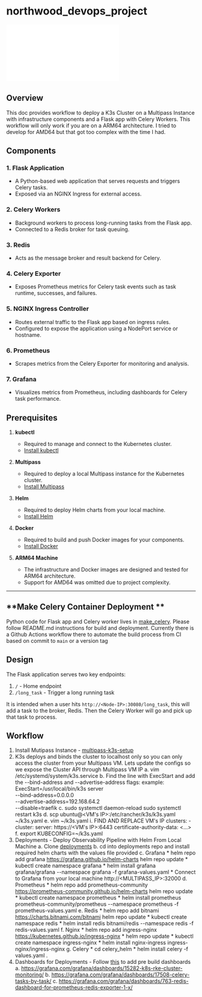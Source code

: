 # northwood_devops_project
![K3 Architecture Design](k3_architecture.pdf "arch")

## **Overview**
This doc provides workflow to deploy a K3s Cluster on a Multipass Instance with infrastructure components and a Flask app with Celery Workers.  This workflow will only work if you are on a ARM64 architecture.  I tried to develop for AMD64 but that got too complex with the time I had.

## **Components**

### **1. Flask Application**
- A Python-based web application that serves requests and triggers Celery tasks.
- Exposed via an NGINX Ingress for external access.

### **2. Celery Workers**
- Background workers to process long-running tasks from the Flask app.
- Connected to a Redis broker for task queuing.

### **3. Redis**
- Acts as the message broker and result backend for Celery.

### **4. Celery Exporter**
- Exposes Prometheus metrics for Celery task events such as task runtime, successes, and failures.

### **5. NGINX Ingress Controller**
- Routes external traffic to the Flask app based on ingress rules.
- Configured to expose the application using a NodePort service or hostname.

### **6. Prometheus**
- Scrapes metrics from the Celery Exporter for monitoring and analysis.

### **7. Grafana**
- Visualizes metrics from Prometheus, including dashboards for Celery task performance.

## **Prerequisites**

1. **kubectl**
   - Required to manage and connect to the Kubernetes cluster.
   - [Install kubectl](https://kubernetes.io/docs/tasks/tools/#kubectl)

2. **Multipass**
   - Required to deploy a local Multipass instance for the Kubernetes cluster.
   - [Install Multipass](https://multipass.run/)

3. **Helm**
   - Required to deploy Helm charts from your local machine.
   - [Install Helm](https://helm.sh/docs/intro/install/)

4. **Docker**
   - Required to build and push Docker images for your components.
   - [Install Docker](https://docs.docker.com/get-docker/)

5. **ARM64 Machine**
   - The infrastructure and Docker images are designed and tested for ARM64 architecture.
   - Support for AMD64 was omitted due to project complexity.

---
## **Make Celery Container Deployment **
Python code for Flask app and Celery worker lives in [make_celery](https://github.com/dothinh316/make_celery). Please follow README.md instructions for build and deployment.  Currently there is a Github Actions workflow there to automate the build process from CI based on commit to `main` or a version tag

## **Design**
The Flask application serves two key endpoints:
1. `/` - Home endpoint
2. `/long_task` - Trigger a long running task

It is intended when a user hits `http://<Node-IP>:30080/long_task`, this will add a task to the broker, Redis. Then the Celery Worker will go and pick up that task to process.

## **Workflow**
1. Install Mutipass Instance - [multipass-k3s-setup](https://github.com/dothinh316/multipass-k3s-setup)
2. K3s deploys and binds the cluster to localhost only so you can only access the cluster from your Multipass VM.  Lets update the configs
so we expose the Cluster API through Multipass VM IP
    a. vim /etc/systemd/system/k3s.service
    b. Find the line with ExecStart and add the --bind-address and --advertise-address flags:
        example: ExecStart=/usr/local/bin/k3s server \
                    --bind-address=0.0.0.0 \
                    --advertise-address=192.168.64.2 \
                    --disable=traefik
    c.  sudo systemctl daemon-reload
        sudo systemctl restart k3s
    d. scp ubuntu@<VM's IP>:/etc/rancher/k3s/k3s.yaml ~/k3s.yaml
    e. vim ~/k3s.yaml 
        i. FIND AND REPLACE VM's IP
                clusters:
                    - cluster:
                        server: https://<VM's IP>:6443
                        certificate-authority-data: <...>
    f. export KUBECONFIG=~/k3s.yaml
3. Deployments - Deploy Observability Pipeline with Helm From Local Machine
    a. Clone [deployments](https://github.com/dothinh316/deployments)
    b. cd into deployments repo and install required helm charts with the values file provided
    c. Grafana
        * helm repo add grafana https://grafana.github.io/helm-charts
           helm repo update
        * kubectl create namespace grafana
        * helm install grafana grafana/grafana --namespace grafana -f grafana-values.yaml
        * Connect to Grafana from your local machine http://<MULTIPASS_IP>:32000
    d. Prometheus
        * helm repo add prometheus-community https://prometheus-community.github.io/helm-charts
          helm repo update
        * kubectl create namespace prometheus
        * helm install prometheus prometheus-community/prometheus --namespace prometheus -f prometheus-values.yaml
    e. Redis
        * helm repo add bitnami https://charts.bitnami.com/bitnami
          helm repo update
        * kubectl create namespace redis
        * helm install redis bitnami/redis --namespace redis -f redis-values.yaml
    f. Nginx
        * helm repo add ingress-nginx https://kubernetes.github.io/ingress-nginx
        * helm repo update
        * kubectl create namespace ingress-nginx
        * helm install nginx-ingress ingress-nginx/ingress-nginx
    g. Celery
        * cd celery_helm
        * helm install celery -f values.yaml .
4. Dashboards for Deployments - Follow [this](https://grafana.com/docs/grafana/latest/dashboards/build-dashboards/import-dashboards/) to add pre build dashboards
    a. https://grafana.com/grafana/dashboards/15282-k8s-rke-cluster-monitoring/
    b. https://grafana.com/grafana/dashboards/17508-celery-tasks-by-task/
    c. https://grafana.com/grafana/dashboards/763-redis-dashboard-for-prometheus-redis-exporter-1-x/
